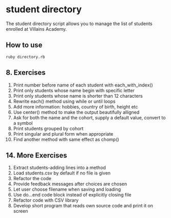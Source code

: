 # student directory #

The student directory script allows you to manage the list of students enrolled at Villains Academy.

## How to use ##

```shell
ruby directory.rb
```
## 8. Exercises ##

1. Print number before name of each student with each_with_index()
2. Print only students whose name begin with specific letter
3. Print only students whose name is shorter than 12 characters
4. Rewrite each() method using while or until loops
5. Add more information: hobbies, country of birth, height etc
6. Use center() method to make the output beautifully alligned
7. Ask for both the name and the cohort, supply a default value, convert to a symbol
8. Print students grouped by cohort
9. Print singular and plural form when appropriate
10. Find another method with same effect as chomp()

## 14. More Exercises ##

1. Extract students-adding lines into a method
2. Load students.csv by default if no file is given
3. Refactor the code
4. Provide feedback messages after choices are chosen
5. Let user choose filename when saving and loading
6. Use do...end code block instead of explicitly closing file
7. Refactor code with CSV library
8. Develop short program that reads own source code and print it on screen